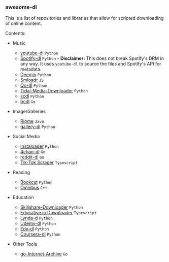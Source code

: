 ### awesome-dl
 
 


This is a list of repositories and libraries that allow for scripted downloading of online content.


Contents:
- Music 
  - [youtube-dl](https://github.com/rg3/youtube-dl) `Python`
  - [Spotify-dl](https://github.com/ritiek/spotify-downloader) `Python` - **Disclaimer:** This does not break Spotify's DRM in any way. It uses `youtube-dl` to source the files and Spotify's API for metadata.
  - [Deemix](https://deemix.app/) `Python`
  - [Smloadr](https://git.fuwafuwa.moe/SMLoadrDev/SMLoadr) `JS`
  - [Qo-dl](https://github.com/badumbass/Qo-DL-Reborn) `Python`
  - [Tidal-Media-Downloader](https://github.com/yaronzz/Tidal-Media-Downloader) `Python`
  - [scdl](https://github.com/flyingrub/scdl) `Python`
  - [bcdl](https://github.com/daot/bcdl) `Go`
- Image/Galleries
  - [Ripme](https://github.com/RipMeApp/ripme) `Java`
  - [gallery-dl](https://github.com/mikf/gallery-dl) `Python`
  
- Social Media
  - [Instaloader](https://instaloader.github.io/) `Python`
  - [4chan-dl](https://github.com/nektro/4chan-dl) `Go`
  - [reddit-dl](https://github.com/The-Eye-Team/reddit-dl) `Go`
  - [Tik-Tok Scraper](https://github.com/drawrowfly/tiktok-scraper) `Typescript`
  
- Reading
  - [Bookcut](https://github.com/costis94/bookcut) `Python`
  - [Omnibus](https://github.com/fireshaper/Omnibus) `C++`
  
- Education
  - [Skillshare-Downloader](https://github.com/kallqvist/skillshare-downloader) `Python`
  - [Educative.io Downloader](https://github.com/shihabmridha/educative.io-downloader) `Typescript`
  - [Lynda-d](https://github.com/r0oth3x49/lynda-dl) `Python`
  - [Udemy-dl](https://github.com/r0oth3x49/udemy-dl) `Python`
  - [Edx-dl](https://github.com/coursera-dl/edx-dl) `Python`
  - [Coursera-dl](https://github.com/coursera-dl/coursera-dl) `Python`
  
- Other Tools
  - [go-Internet-Archive](https://github.com/nektro/go-internetarchive) `Go`
  
  
  
  
  
 


 




